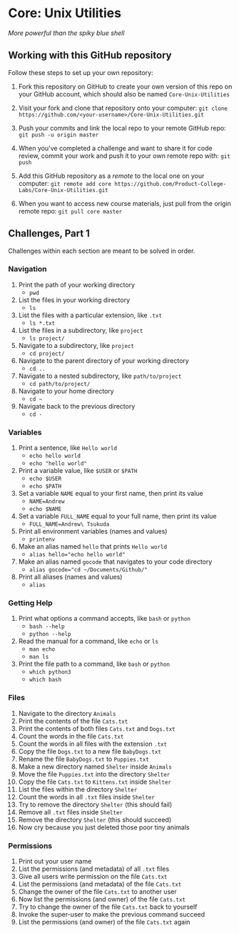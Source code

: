 # Core: Unix Utilities

_More powerful than the spiky blue shell_

## Working with this GitHub repository

Follow these steps to set up your own repository:

1. Fork this repository on GitHub to create your own version of this repo on your GitHub account, which should also be named `Core-Unix-Utilities`

1. Visit your fork and clone that repository onto your computer:
`git clone https://github.com/<your-username>/Core-Unix-Utilities.git`

1. Push your commits and link the local repo to your remote GitHub repo:
`git push -u origin master`

1. When you've completed a challenge and want to share it for code review, commit your work and push it to your own remote repo with:
`git push`

1. Add this GitHub repository as a _remote_ to the local one on your computer:
`git remote add core https://github.com/Product-College-Labs/Core-Unix-Utilities.git`

1. When you want to access new course materials, just pull from the origin remote repo:
`git pull core master`

## Challenges, Part 1

Challenges within each section are meant to be solved in order.

### Navigation

1.  Print the path of your working directory
    - `pwd`
1.  List the files in your working directory
    - `ls`
1.  List the files with a particular extension, like `.txt`
    - `ls *.txt`
1.  List the files in a subdirectory, like `project`
    - `ls project/`
1.  Navigate to a subdirectory, like `project`
    - `cd project/`
1.  Navigate to the parent directory of your working directory
    - `cd ..`
1.  Navigate to a nested subdirectory, like `path/to/project`
    - `cd path/to/project/`
1.  Navigate to your home directory
    - `cd ~`
1.  Navigate back to the previous directory
    - `cd -`

### Variables

1.  Print a sentence, like `Hello world`
    - `echo hello world`
    - `echo "hello world"`
1.  Print a variable value, like `$USER` or `$PATH`
    - `echo $USER`
    - `echo $PATH`
1.  Set a variable `NAME` equal to your first name, then print its value
    - `NAME=Andrew`
    - `echo $NAME`
1.  Set a variable `FULL_NAME` equal to your full name, then print its value
    - `FULL_NAME=Andrew\ Tsukuda`
1.  Print all environment variables (names and values)
    - `printenv`
1.  Make an alias named `hello` that prints `Hello world`
    - `alias hello="echo hello world"`
1.  Make an alias named `gocode` that navigates to your code directory
    - `alias gocode="cd ~/Documents/Github/"`
1.  Print all aliases (names and values)
    - `alias`

### Getting Help

1.  Print what options a command accepts, like `bash` or `python`
    - `bash --help`
    - `python --help`
1.  Read the manual for a command, like `echo` or `ls`
    - `man echo`
    - `man ls`
1.  Print the file path to a command, like `bash` or `python`
    - `which python3`
    - `which bash`

### Files

1.  Navigate to the directory `Animals`
1.  Print the contents of the file `Cats.txt`
1.  Print the contents of both files `Cats.txt` and `Dogs.txt`
1.  Count the words in the file `Cats.txt`
1.  Count the words in all files with the extension `.txt`
1.  Copy the file `Dogs.txt` to a new file `BabyDogs.txt`
1.  Rename the file `BabyDogs.txt` to `Puppies.txt`
1.  Make a new directory named `Shelter` inside `Animals`
1.  Move the file `Puppies.txt` into the directory `Shelter`
1.  Copy the file `Cats.txt` to `Kittens.txt` inside `Shelter`
1.  List the files within the directory `Shelter`
1.  Count the words in all `.txt` files inside `Shelter`
1.  Try to remove the directory `Shelter` (this should fail)
1.  Remove all `.txt` files inside `Shelter`
1.  Remove the directory `Shelter` (this should succeed)
1.  Now cry because you just deleted those poor tiny animals

### Permissions

1.  Print out your user name
1.  List the permissions (and metadata) of all `.txt` files
1.  Give all users write permission on the file `Cats.txt`
1.  List the permissions (and metadata) of the file `Cats.txt`
1.  Change the owner of the file `Cats.txt` to another user
1.  Now list the permissions (and owner) of the file `Cats.txt`
1.  Try to change the owner of the file `Cats.txt` back to yourself
1.  Invoke the super-user to make the previous command succeed
1.  List the permissions (and owner) of the file `Cats.txt` again
